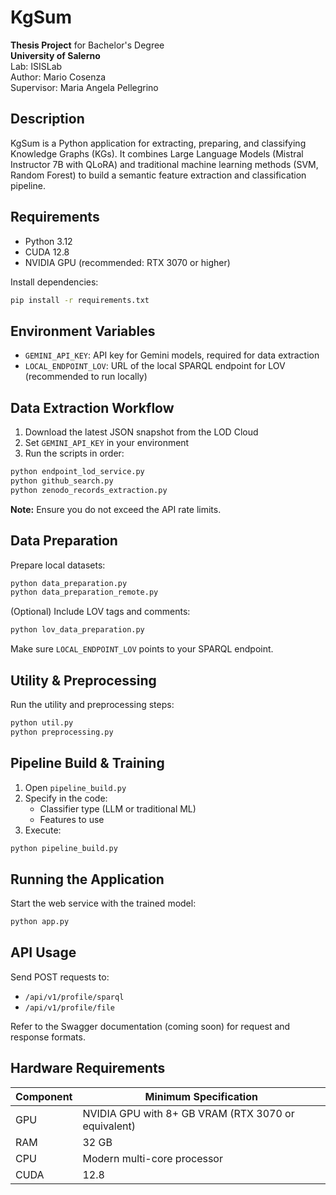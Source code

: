 # KgSum

**Thesis Project** for Bachelor's Degree  
**University of Salerno**  
Lab: ISISLab  
Author: Mario Cosenza  
Supervisor: Maria Angela Pellegrino  

## Description

KgSum is a Python application for extracting, preparing, and classifying Knowledge Graphs (KGs). It combines Large Language Models (Mistral Instructor 7B with QLoRA) and traditional machine learning methods (SVM, Random Forest) to build a semantic feature extraction and classification pipeline.

## Requirements

- Python 3.12  
- CUDA 12.8  
- NVIDIA GPU (recommended: RTX 3070 or higher)  

Install dependencies:  
```bash
pip install -r requirements.txt
```

## Environment Variables

- `GEMINI_API_KEY`: API key for Gemini models, required for data extraction
- `LOCAL_ENDPOINT_LOV`: URL of the local SPARQL endpoint for LOV (recommended to run locally)

## Data Extraction Workflow

1. Download the latest JSON snapshot from the LOD Cloud
2. Set `GEMINI_API_KEY` in your environment
3. Run the scripts in order:

```bash
python endpoint_lod_service.py
python github_search.py
python zenodo_records_extraction.py
```

**Note:** Ensure you do not exceed the API rate limits.

## Data Preparation

Prepare local datasets:

```bash
python data_preparation.py
python data_preparation_remote.py
```

(Optional) Include LOV tags and comments:

```bash
python lov_data_preparation.py
```

Make sure `LOCAL_ENDPOINT_LOV` points to your SPARQL endpoint.

## Utility & Preprocessing

Run the utility and preprocessing steps:

```bash
python util.py
python preprocessing.py
```

## Pipeline Build & Training

1. Open `pipeline_build.py`
2. Specify in the code:
   - Classifier type (LLM or traditional ML)
   - Features to use
3. Execute:

```bash
python pipeline_build.py
```

## Running the Application

Start the web service with the trained model:

```bash
python app.py
```

## API Usage

Send POST requests to:
- `/api/v1/profile/sparql`
- `/api/v1/profile/file`

Refer to the Swagger documentation (coming soon) for request and response formats.

## Hardware Requirements

| Component | Minimum Specification |
|-----------|----------------------|
| GPU | NVIDIA GPU with 8+ GB VRAM (RTX 3070 or equivalent) |
| RAM | 32 GB |
| CPU | Modern multi-core processor |
| CUDA | 12.8 |

